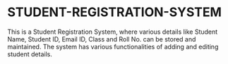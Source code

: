 # STUDENT-REGISTRATION-SYSTEM
This is a Student Registration System, where various details like Student Name, Student ID, Email ID, Class and Roll No. can be stored and maintained. The system has various functionalities of adding and editing student details.
